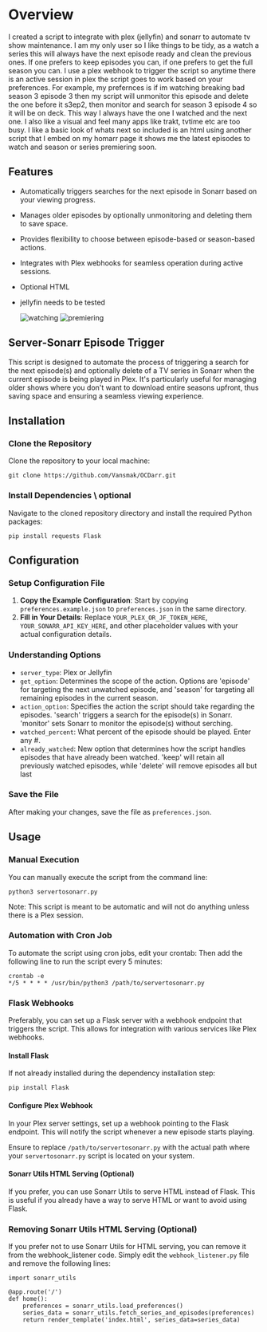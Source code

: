 # Overview

I created a script to integrate with plex (jellyfin) and sonarr to automate tv show maintenance.  I am my only user so I like things to be tidy, as a watch a series this will always have the next episode ready and clean the previous ones.  If one prefers to keep episodes you can, if one prefers to get the full season you can. I use a plex webhook to trigger the script so anytime there is an active session in plex the script goes to work based on your preferences.  For example, my prefernces is if im watching breaking bad season 3 episode 3 then my script will unmonitor this episode and delete the one before it s3ep2, then monitor and search for season 3 episode 4 so it will be on deck. This way I always have the one I watched and the next one.  I also like a visual and feel many apps like trakt, tvtime etc are too busy. I like a basic look of whats next so included is an html using another script that I embed on my homarr page it shows me the latest episodes to watch and season or series premiering soon. 
## Features
- Automatically triggers searches for the next episode in Sonarr based on your viewing progress.
- Manages older episodes by optionally unmonitoring and deleting them to save space.
- Provides flexibility to choose between episode-based or season-based actions.
- Integrates with Plex webhooks for seamless operation during active sessions.
- Optional HTML
- jellyfin needs to be tested
  
  ![watching](https://github.com/Vansmak/tidiarr/assets/16037573/068af13e-de0a-4b65-848e-bb709eb27a1d) ![premiering](https://github.com/Vansmak/tidiarr/assets/16037573/80483a6a-22f5-424d-8bd5-3586d2224d5d)


## Server-Sonarr Episode Trigger  
This script is designed to automate the process of triggering a search for the next episode(s) and optionally delete of a TV series in Sonarr when the current episode is being played in Plex. It's particularly useful for managing older shows where you don't want to download entire seasons upfront, thus saving space and ensuring a seamless viewing experience.

## Installation

### Clone the Repository
Clone the repository to your local machine:
```
git clone https://github.com/Vansmak/OCDarr.git

```
### Install Dependencies \ optional
Navigate to the cloned repository directory and install the required Python packages:

```
pip install requests Flask
```

## Configuration

### Setup Configuration File
1. **Copy the Example Configuration**: Start by copying `preferences.example.json` to `preferences.json` in the same directory.
2. **Fill in Your Details**: Replace `YOUR_PLEX_OR_JF_TOKEN_HERE`, `YOUR_SONARR_API_KEY_HERE`, and other placeholder values with your actual configuration details.

### Understanding Options
- `server_type`: Plex or Jellyfin
- `get_option`: Determines the scope of the action. Options are 'episode' for targeting the next unwatched episode, and 'season' for targeting all remaining episodes in the current season.
- `action_option`: Specifies the action the script should take regarding the episodes. 'search' triggers a search for the episode(s) in Sonarr. 'monitor' sets Sonarr to monitor the episode(s) without serching.
- `watched_percent`: What percent of the episode should be played. Enter any #.
- `already_watched`: New option that determines how the script handles episodes that have already been watched. 'keep' will retain all previously watched episodes, while 'delete' will remove episodes all but last
### Save the File
After making your changes, save the file as `preferences.json`.

## Usage

### Manual Execution
You can manually execute the script from the command line:
```
python3 servertosonarr.py

```
Note: This script is meant to be automatic and will not do anything unless there is a Plex session.

### Automation with Cron Job
To automate the script using cron jobs, edit your crontab:
Then add the following line to run the script every 5 minutes:
```
crontab -e
*/5 * * * * /usr/bin/python3 /path/to/servertosonarr.py

```

### Flask Webhooks
Preferably, you can set up a Flask server with a webhook endpoint that triggers the script. This allows for integration with various services like Plex webhooks.

#### Install Flask
If not already installed during the dependency installation step:
```
pip install Flask
```

#### Configure Plex Webhook
In your Plex server settings, set up a webhook pointing to the Flask endpoint. This will notify the script whenever a new episode starts playing.

Ensure to replace `/path/to/servertosonarr.py` with the actual path where your `servertosonarr.py` script is located on your system.

#### Sonarr Utils HTML Serving (Optional)
If you prefer, you can use Sonarr Utils to serve HTML instead of Flask. This is useful if you already have a way to serve HTML or want to avoid using Flask.

### Removing Sonarr Utils HTML Serving (Optional)
If you prefer not to use Sonarr Utils for HTML serving, you can remove it from the webhook_listener code. Simply edit the `webhook_listener.py` file and remove the following lines:

```
import sonarr_utils
```
```
@app.route('/')
def home():
    preferences = sonarr_utils.load_preferences()
    series_data = sonarr_utils.fetch_series_and_episodes(preferences)
    return render_template('index.html', series_data=series_data)
```
